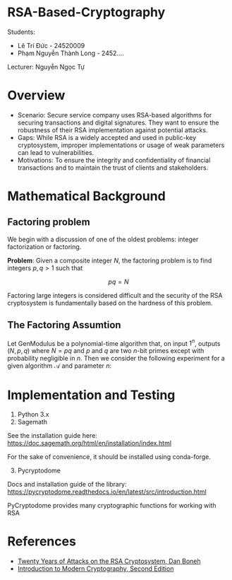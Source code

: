 # RSA-Based-Cryptography
Students: 
- Lê Trí Đức - 24520009
- Phạm Nguyễn Thành Long - 2452....

Lecturer: Nguyễn Ngọc Tự

# Overview
- Scenario: Secure service company uses RSA-based algorithms for securing transactions and digital signatures. They want to ensure the robustness of their RSA implementation against potential attacks. 
- Gaps: While RSA is a widely accepted and used in public-key cryptosystem, improper implementations or usage of weak parameters can lead to vulnerabilities.
- Motivations: To ensure the integrity and confidentiality of financial transactions and to maintain the trust of clients and stakeholders. 

# Mathematical Background
## Factoring problem
We begin with a discussion of one of the oldest problems: integer factorization or factoring. 

**Problem**: Given a composite integer $N$, the factoring problem is to find integers $p,q > 1$ such that

$$pq = N$$

Factoring large integers is considered difficult and the security of the RSA cryptosystem is fundamentally based on the hardness of this problem. 
## The Factoring Assumtion

Let $\text{GenModulus}$ be a polynomial-time algorithm that, on input $1^n$, outputs $(N,p,q)$ where $N=pq$ and $p$ and $q$ are two $n$-bit primes except with probability negligible in $n$.  Then we consider the following experiment for a given algorithm $\mathcal{A}$ and parameter $n$: 

# Implementation and Testing
1. Python 3.x
2. Sagemath

See the installation guide here: https://doc.sagemath.org/html/en/installation/index.html

For the sake of convenience, it should be installed using conda-forge. 

3. Pycryptodome

Docs and installation guide of the library: https://pycryptodome.readthedocs.io/en/latest/src/introduction.html

PyCryptodome provides many cryptographic functions for working with RSA

# References
- [Twenty Years of Attacks on the RSA Cryptosystem, Dan Boneh](https://crypto.stanford.edu/~dabo/papers/RSA-survey.pdf)
- [Introduction to Modern Cryptography, Second Edition](https://eclass.uniwa.gr/modules/document/file.php/CSCYB105/Reading%20Material/%5BJonathan_Katz%2C_Yehuda_Lindell%5D_Introduction_to_Mo%282nd%29.pdf)
